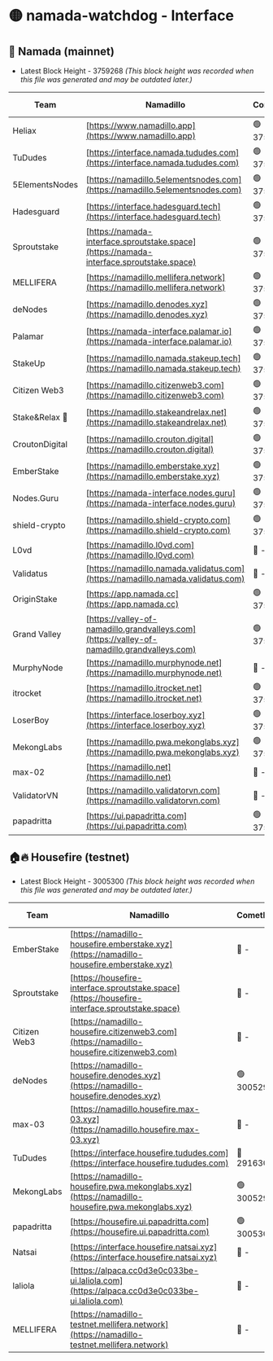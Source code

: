 # 🟡 namada-watchdog - Interface

## 🚀 Namada (mainnet)
- Latest Block Height - 3759268 *(This block height was recorded when this file was generated and may be outdated later.)*

| Team | Namadillo | CometBFT | Indexer | MASP Indexer |
|-|-|-|-|-|
| Heliax | [https://www.namadillo.app](https://www.namadillo.app) | 🟢 3759247 | 🟢 3759247 | 🟢 3759247 |
| TuDudes | [https://interface.namada.tududes.com](https://interface.namada.tududes.com) | 🟢 3759247 | 🟢 3759247 | 🟢 3759247 |
| 5ElementsNodes | [https://namadillo.5elementsnodes.com](https://namadillo.5elementsnodes.com) | 🟢 3759247 | 🟢 3759247 | 🟢 3759247 |
| Hadesguard | [https://interface.hadesguard.tech](https://interface.hadesguard.tech) | 🟢 3759248 | 🟢 3759247 | 🟢 3759247 |
| Sproutstake | [https://namada-interface.sproutstake.space](https://namada-interface.sproutstake.space) | 🟢 3759248 | 🔴 - | 🔴 - |
| MELLIFERA | [https://namadillo.mellifera.network](https://namadillo.mellifera.network) | 🟢 3759251 | 🟢 3759251 | 🟢 3759251 |
| deNodes | [https://namadillo.denodes.xyz](https://namadillo.denodes.xyz) | 🟢 3759252 | 🟢 3759252 | 🟢 3759251 |
| Palamar | [https://namada-interface.palamar.io](https://namada-interface.palamar.io) | 🟢 3759252 | 🟢 3759252 | 🟢 3759252 |
| StakeUp | [https://namadillo.namada.stakeup.tech](https://namadillo.namada.stakeup.tech) | 🟢 3759253 | 🟢 3759252 | 🟢 3759252 |
| Citizen Web3 | [https://namadillo.citizenweb3.com](https://namadillo.citizenweb3.com) | 🟢 3759253 | 🟢 3759253 | 🟢 3759253 |
| Stake&Relax 🦥 | [https://namadillo.stakeandrelax.net](https://namadillo.stakeandrelax.net) | 🟢 3759254 | 🟢 3759254 | 🟢 3759253 |
| CroutonDigital | [https://namadillo.crouton.digital](https://namadillo.crouton.digital) | 🟢 3759254 | 🟢 3759254 | 🟢 3759254 |
| EmberStake | [https://namadillo.emberstake.xyz](https://namadillo.emberstake.xyz) | 🟢 3759255 | 🟢 3759254 | 🟢 3759255 |
| Nodes.Guru | [https://namada-interface.nodes.guru](https://namada-interface.nodes.guru) | 🟢 3759255 | 🟢 3759255 | 🟢 3759255 |
| shield-crypto | [https://namadillo.shield-crypto.com](https://namadillo.shield-crypto.com) | 🟢 3759256 | 🟢 3759255 | 🟢 3759255 |
| L0vd | [https://namadillo.l0vd.com](https://namadillo.l0vd.com) | 🔴 - | 🔴 - | 🔴 - |
| Validatus | [https://namadillo.namada.validatus.com](https://namadillo.namada.validatus.com) | 🔴 - | 🔴 - | 🔴 - |
| OriginStake | [https://app.namada.cc](https://app.namada.cc) | 🟢 3759260 | 🟢 3759260 | 🟢 3759260 |
| Grand Valley | [https://valley-of-namadillo.grandvalleys.com](https://valley-of-namadillo.grandvalleys.com) | 🟢 3759260 | 🟢 3759260 | 🟢 3759261 |
| MurphyNode | [https://namadillo.murphynode.net](https://namadillo.murphynode.net) | 🔴 - | 🔴 - | 🔴 - |
| itrocket | [https://namadillo.itrocket.net](https://namadillo.itrocket.net) | 🟢 3759263 | 🟢 3759263 | 🟢 3759263 |
| LoserBoy | [https://interface.loserboy.xyz](https://interface.loserboy.xyz) | 🟢 3759263 | 🟢 3759263 | 🟢 3759263 |
| MekongLabs | [https://namadillo.pwa.mekonglabs.xyz](https://namadillo.pwa.mekonglabs.xyz) | 🟢 3759264 | 🟢 3759264 | 🟢 3759264 |
| max-02 | [https://namadillo.net](https://namadillo.net) | 🔴 - | 🔴 - | 🔴 - |
| ValidatorVN | [https://namadillo.validatorvn.com](https://namadillo.validatorvn.com) | 🔴 - | 🔴 - | 🔴 - |
| papadritta | [https://ui.papadritta.com](https://ui.papadritta.com) | 🟢 3759268 | 🟢 3759268 | 🟢 3759268 |

## 🏠🔥 Housefire (testnet)
- Latest Block Height - 3005300 *(This block height was recorded when this file was generated and may be outdated later.)*

| Team | Namadillo | CometBFT | Indexer | MASP Indexer |
|-|-|-|-|-|
| EmberStake | [https://namadillo-housefire.emberstake.xyz](https://namadillo-housefire.emberstake.xyz) | 🔴 - | 🔴 - | 🔴 - |
| Sproutstake | [https://housefire-interface.sproutstake.space](https://housefire-interface.sproutstake.space) | 🔴 - | 🔴 - | 🔴 - |
| Citizen Web3 | [https://namadillo-housefire.citizenweb3.com](https://namadillo-housefire.citizenweb3.com) | 🔴 - | 🔴 - | 🔴 - |
| deNodes | [https://namadillo-housefire.denodes.xyz](https://namadillo-housefire.denodes.xyz) | 🟢 3005291 | 🟢 3005291 | 🟢 3005291 |
| max-03 | [https://namadillo.housefire.max-03.xyz](https://namadillo.housefire.max-03.xyz) | 🔴 - | 🔴 - | 🔴 - |
| TuDudes | [https://interface.housefire.tududes.com](https://interface.housefire.tududes.com) | 🔴 2916306 | 🔴 2916306 | 🔴 2916306 |
| MekongLabs | [https://namadillo-housefire.pwa.mekonglabs.xyz](https://namadillo-housefire.pwa.mekonglabs.xyz) | 🟢 3005299 | 🟢 3005299 | 🟢 3005299 |
| papadritta | [https://housefire.ui.papadritta.com](https://housefire.ui.papadritta.com) | 🟢 3005300 | 🟢 3005300 | 🟢 3005300 |
| Natsai | [https://interface.housefire.natsai.xyz](https://interface.housefire.natsai.xyz) | 🔴 - | 🔴 - | 🔴 - |
| laliola | [https://alpaca.cc0d3e0c033be-ui.laliola.com](https://alpaca.cc0d3e0c033be-ui.laliola.com) | 🔴 - | 🔴 - | 🔴 - |
| MELLIFERA | [https://namadillo-testnet.mellifera.network](https://namadillo-testnet.mellifera.network) | 🔴 - | 🔴 2778001 | 🔴 2607259 |

